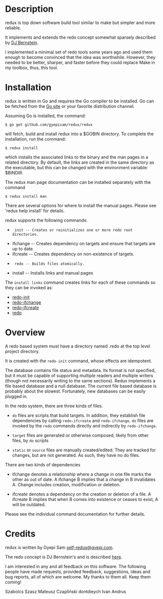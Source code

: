 # Description

redux is top down software build tool similar to make but simpler and more reliable.

It implements and extends the redo concept somewhat sparsely described by [DJ Bernstein](http://cr.yp.to/redo.html).

I implemented a minimal set of redo tools some years ago and used them enough to become convinced
that the idea was worthwhile. However, they needed to be better, sharper, and faster before they could
replace Make in my toolbox, thus, this tool.

# Installation

redux is written in Go and requires the Go compiler to be installed.
Go can be fetched from the [Go site](http://www.golang.com) or your favorite distribution channel.

Assuming Go is installed, the command:

    $ go get github.com/gyepisam/redux/redux

will fetch, build and install redux into a $GOBIN directory.
To complete the installation, run the command:

    $ redux install 

which installs the associated links to the binary and the man pages in a related directory.
By default, the links are created in the same directory as the executable, but this can be
changed with the environment variable: $BINDIR.
  
The redux man page documentation can be installed separately with the command

    $ redux install man

There are several options for where to install the manual pages.
Please see 'redux help install' for details. 

redux supports the following commands:

  *      init -- Creates or reinitializes one or more redo root directories.
  *  ifchange -- Creates dependency on targets and ensure that targets are up to date.
  *  ifcreate -- Creates dependency on non-existence of targets.
  *      redo -- Builds files atomically.
  *   install -- Installs links and manual pages

The `install links` command creates links  for each of these commands so they can be invoked as:

  * [redo-init](/doc/redo-init.html)
  * [redo-ifchange](/doc/redo-ifchange.html)
  * [redo-ifcreate](/doc/redo-ifcreate.html)
  * [redo](/doc/redo.html)


# Overview

A redo based system must have a directory named .redo at the top level project
directory. 

It is created with the `redo-init` command, whose effects are idempotent.

The database contains file status and metadata. Its format is not specified,
but it must be capable of supporting multiple readers and multiple writers
(though not necessarily writing to the same sections). Redux implements a file based
database and a null database. The current file based database is probably about the
slowest. Fortunately, new databases can be easily plugged in.

In the redo system, there are three kinds of files.

* `do` files are scripts that build targets. In addition, they establish
file dependencies by calling `redo-ifcreate` and `redo-ifchange`. `do` files
are invoked by the `redo` commands directly and indirectly by `redo-ifchange`.

* `target` files are generated or otherwise composed, likely from other files, by `do` scripts

* `static` or `source` files are manually created/edited. They are tracked
for changes, but are not generated. As such, they have no do files.

There are two kinds of dependencies

* ifchange denotes a relationship where a change in one file marks the other as out of date.
  A ifchange B implies that a change in B invalidates A. Change includes creation, modification or deletion.

* ifcreate denotes a dependency on the creation or deletion of a file.
  A ifcreate B implies that when B comes into existence or ceases to exist, A will be outdated.

Please see the individual command documentation for further details.

# Credits

redux is written by Gyepi Sam <self-redux@gyepi.com>.

The redo concept is DJ Bernstein's and is described [here](http://cr.yp.to/redo.html).

I am interested in any and all feedback on this software.
The following people have made requests, provided feedback, suggestions, ideas and bug reports, all of which
are welcome. My thanks to them all. Keep them coming!

Szabolcs Szasz
Mateusz Czapliński
dontdieych
Ivan Andrus
